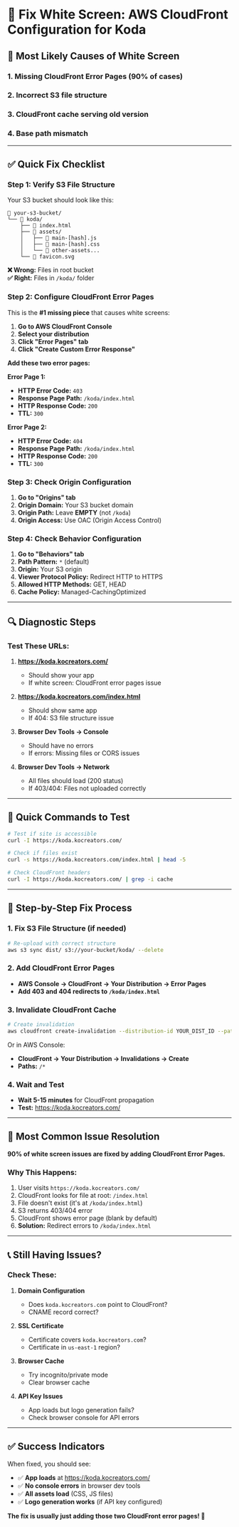 # 🔧 Fix White Screen: AWS CloudFront Configuration for Koda

## 🎯 **Most Likely Causes of White Screen**

### **1. Missing CloudFront Error Pages (90% of cases)**
### **2. Incorrect S3 file structure** 
### **3. CloudFront cache serving old version**
### **4. Base path mismatch**

---

## ✅ **Quick Fix Checklist**

### **Step 1: Verify S3 File Structure**
Your S3 bucket should look like this:
```
📁 your-s3-bucket/
└── 📁 koda/
    ├── 📄 index.html
    ├── 📁 assets/
    │   ├── 📄 main-[hash].js
    │   ├── 📄 main-[hash].css
    │   └── 📄 other-assets...
    └── 📄 favicon.svg
```

**❌ Wrong:** Files in root bucket  
**✅ Right:** Files in `/koda/` folder

### **Step 2: Configure CloudFront Error Pages**
This is the **#1 missing piece** that causes white screens:

1. **Go to AWS CloudFront Console**
2. **Select your distribution**
3. **Click "Error Pages" tab**
4. **Click "Create Custom Error Response"**

**Add these two error pages:**

**Error Page 1:**
- **HTTP Error Code:** `403`
- **Response Page Path:** `/koda/index.html`
- **HTTP Response Code:** `200`
- **TTL:** `300`

**Error Page 2:**
- **HTTP Error Code:** `404`
- **Response Page Path:** `/koda/index.html`
- **HTTP Response Code:** `200`
- **TTL:** `300`

### **Step 3: Check Origin Configuration**
1. **Go to "Origins" tab**
2. **Origin Domain:** Your S3 bucket domain
3. **Origin Path:** Leave **EMPTY** (not `/koda`)
4. **Origin Access:** Use OAC (Origin Access Control)

### **Step 4: Check Behavior Configuration**
1. **Go to "Behaviors" tab**
2. **Path Pattern:** `*` (default)
3. **Origin:** Your S3 origin
4. **Viewer Protocol Policy:** Redirect HTTP to HTTPS
5. **Allowed HTTP Methods:** GET, HEAD
6. **Cache Policy:** Managed-CachingOptimized

---

## 🔍 **Diagnostic Steps**

### **Test These URLs:**

1. **https://koda.kocreators.com/**
   - Should show your app
   - If white screen: CloudFront error pages issue

2. **https://koda.kocreators.com/index.html**
   - Should show same app
   - If 404: S3 file structure issue

3. **Browser Dev Tools → Console**
   - Should have no errors
   - If errors: Missing files or CORS issues

4. **Browser Dev Tools → Network**
   - All files should load (200 status)
   - If 403/404: Files not uploaded correctly

---

## 🚀 **Quick Commands to Test**

```bash
# Test if site is accessible
curl -I https://koda.kocreators.com/

# Check if files exist
curl -s https://koda.kocreators.com/index.html | head -5

# Check CloudFront headers
curl -I https://koda.kocreators.com/ | grep -i cache
```

---

## 🔧 **Step-by-Step Fix Process**

### **1. Fix S3 File Structure (if needed)**
```bash
# Re-upload with correct structure
aws s3 sync dist/ s3://your-bucket/koda/ --delete
```

### **2. Add CloudFront Error Pages**
- **AWS Console → CloudFront → Your Distribution → Error Pages**
- **Add 403 and 404 redirects to `/koda/index.html`**

### **3. Invalidate CloudFront Cache**
```bash
# Create invalidation
aws cloudfront create-invalidation --distribution-id YOUR_DIST_ID --paths "/*"
```
Or in AWS Console:
- **CloudFront → Your Distribution → Invalidations → Create**
- **Paths:** `/*`

### **4. Wait and Test**
- **Wait 5-15 minutes** for CloudFront propagation
- **Test:** https://koda.kocreators.com/

---

## 🎯 **Most Common Issue Resolution**

**90% of white screen issues are fixed by adding CloudFront Error Pages.**

### **Why This Happens:**
1. User visits `https://koda.kocreators.com/`
2. CloudFront looks for file at root: `/index.html`
3. File doesn't exist (it's at `/koda/index.html`)
4. S3 returns 403/404 error
5. CloudFront shows error page (blank by default)
6. **Solution:** Redirect errors to `/koda/index.html`

---

## 📞 **Still Having Issues?**

### **Check These:**

1. **Domain Configuration**
   - Does `koda.kocreators.com` point to CloudFront?
   - CNAME record correct?

2. **SSL Certificate**
   - Certificate covers `koda.kocreators.com`?
   - Certificate in `us-east-1` region?

3. **Browser Cache**
   - Try incognito/private mode
   - Clear browser cache

4. **API Key Issues**
   - App loads but logo generation fails?
   - Check browser console for API errors

---

## ✅ **Success Indicators**

When fixed, you should see:
- ✅ **App loads** at https://koda.kocreators.com/
- ✅ **No console errors** in browser dev tools
- ✅ **All assets load** (CSS, JS files)
- ✅ **Logo generation works** (if API key configured)

**The fix is usually just adding those two CloudFront error pages! 🎉**